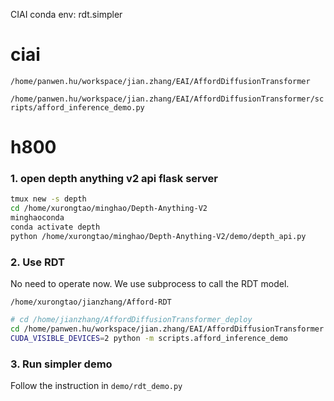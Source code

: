 CIAI conda env: rdt.simpler

# ciai

`/home/panwen.hu/workspace/jian.zhang/EAI/AffordDiffusionTransformer`

`/home/panwen.hu/workspace/jian.zhang/EAI/AffordDiffusionTransformer/scripts/afford_inference_demo.py`

# h800

### 1. open depth anything v2 api flask server

```bash
tmux new -s depth
cd /home/xurongtao/minghao/Depth-Anything-V2
minghaoconda
conda activate depth
python /home/xurongtao/minghao/Depth-Anything-V2/demo/depth_api.py
```

### 2. Use RDT

No need to operate now. We use subprocess to call the RDT model.

`/home/xurongtao/jianzhang/Afford-RDT`

```bash
# cd /home/jianzhang/AffordDiffusionTransformer_deploy
cd /home/panwen.hu/workspace/jian.zhang/EAI/AffordDiffusionTransformer
CUDA_VISIBLE_DEVICES=2 python -m scripts.afford_inference_demo
```

### 3. Run simpler demo

Follow the instruction in `demo/rdt_demo.py`
